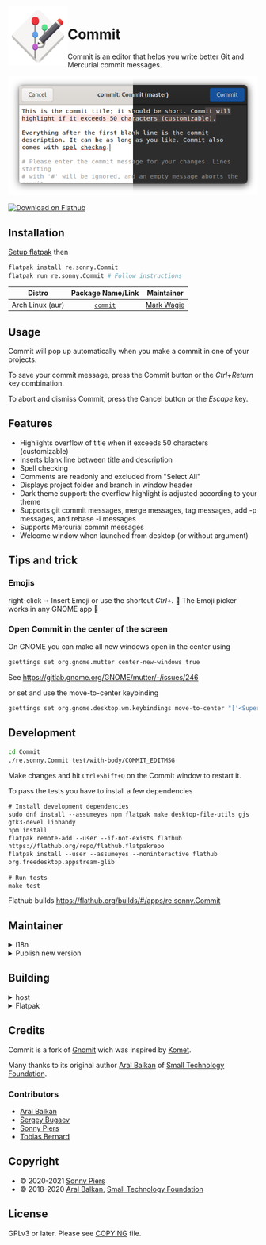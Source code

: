 <img style="vertical-align: middle;" src="data/icons/re.sonny.Commit.svg" width="120" height="120" align="left">

# Commit

Commit is an editor that helps you write better Git and Mercurial commit messages.

![screenshot](data/screenshot.png)

<a href='https://flathub.org/apps/details/re.sonny.Commit'><img width='180' height='60' alt='Download on Flathub' src='https://flathub.org/assets/badges/flathub-badge-en.svg'/></a>

## Installation

[Setup flatpak](https://flatpak.org/setup/) then

```sh
flatpak install re.sonny.Commit
flatpak run re.sonny.Commit # Follow instructions
```

|      Distro      |                   Package Name/Link                    |                   Maintainer                    |
| :--------------: | :----------------------------------------------------: | :---------------------------------------------: |
| Arch Linux (aur) | [`commit`](https://aur.archlinux.org/packages/commit/) | [Mark Wagie](https://github.com/yochananmarqos) |

## Usage

Commit will pop up automatically when you make a commit in one of your projects.

To save your commit message, press the Commit button or the _Ctrl+Return_ key combination.

To abort and dismiss Commit, press the Cancel button or the _Escape_ key.

## Features

- Highlights overflow of title when it exceeds 50 characters (customizable)
- Inserts blank line between title and description
- Spell checking
- Comments are readonly and excluded from "Select All"
- Displays project folder and branch in window header
- Dark theme support: the overflow highlight is adjusted according to your theme
- Supports git commit messages, merge messages, tag messages, add -p messages, and rebase -i messages
- Supports Mercurial commit messages
- Welcome window when launched from desktop (or without argument)

## Tips and trick

### Emojis

right-click ➞ Insert Emoji or use the shortcut _Ctrl+._ 🎉️
The Emoji picker works in any GNOME app 👣️

### Open Commit in the center of the screen

On GNOME you can make all new windows open in the center using

```sh
gsettings set org.gnome.mutter center-new-windows true
```

See https://gitlab.gnome.org/GNOME/mutter/-/issues/246

or set and use the move-to-center keybinding

```sh
gsettings set org.gnome.desktop.wm.keybindings move-to-center "['<Super><Control><Shift>Space']"
```

</details>

## Development

```sh
cd Commit
./re.sonny.Commit test/with-body/COMMIT_EDITMSG
```

Make changes and hit `Ctrl+Shift+Q` on the Commit window to restart it.

To pass the tests you have to install a few dependencies

```
# Install development dependencies
sudo dnf install --assumeyes npm flatpak make desktop-file-utils gjs gtk3-devel libhandy
npm install
flatpak remote-add --user --if-not-exists flathub https://flathub.org/repo/flathub.flatpakrepo
flatpak install --user --assumeyes --noninteractive flathub org.freedesktop.appstream-glib

# Run tests
make test
```

Flathub builds https://flathub.org/builds/#/apps/re.sonny.Commit

## Maintainer

<details>

  <summary>i18n</summary>

```sh
# To update the pot file
# xgettext -f po/POTFILES -o po/re.sonny.Commit.pot --no-wrap -cTRANSLATORS --from-code=UTF-8
# sed -i "s/Project-Id-Version: PACKAGE VERSION/Project-Id-Version: re.sonny.Commit/" po/re.sonny.Commit.pot
meson compile re.sonny.Commit-pot -C _build


# To create a translation
# msginit -i po/re.sonny.Commit.pot -o po/fr.po -l fr_FR.UTF-8
echo -n " fr" >> po/LINGUAS
meson compile re.sonny.Commit-update-po -C _build

# To update translations
# msgmerge -U po/*.po po/re.sonny.Commit.pot
meson compile re.sonny.Commit-update-po -C _build
```

See https://github.com/sonnyp/Commit/pull/14#issuecomment-894070878

</details>

<details>

<summary>Publish new version</summary>

- `meson compile re.sonny.Commit-update-po -C _build`
- Update version in `meson.build`
- git tag
- flathub

</details>

## Building

<details>
  <summary>host</summary>

```sh
cd Commit
meson --prefix $PWD/install build
ninja -C build install
```

</details>

<details>
  <summary>Flatpak</summary>

Use [GNOME Builder](https://wiki.gnome.org/Apps/Builder) or

```sh
cd Commit
flatpak-builder --user --force-clean --repo=repo --install-deps-from=flathub flatpak re.sonny.Commit.json
flatpak --user remote-add --no-gpg-verify --if-not-exists Commit repo
flatpak --user install --reinstall --assumeyes Commit re.sonny.Commit
```

</details>

## Credits

Commit is a fork of [Gnomit](https://github.com/small-tech/gnomit/) wich was inspired by [Komet](https://github.com/zorgiepoo/Komet).

Many thanks to its original author [Aral Balkan](https://ar.al) of [Small Technology Foundation](https://small-tech.org).

### Contributors

- [Aral Balkan](https://ar.al)
- [Sergey Bugaev](https://mastodon.technology/@bugaevc)
- [Sonny Piers](https://github.com/sonnyp)
- [Tobias Bernard](https://tobiasbernard.com/)

## Copyright

- © 2020-2021 [Sonny Piers](https://github.com/sonnyp)
- © 2018-2020 [Aral Balkan](https://ar.al), [Small Technology Foundation](https://small-tech.org)

## License

GPLv3 or later. Please see [COPYING](COPYING) file.
